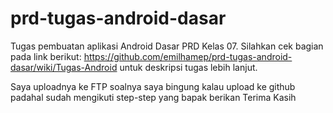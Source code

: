 # prd-tugas-android-dasar
Tugas pembuatan aplikasi Android Dasar PRD Kelas 07. Silahkan cek bagian pada link berikut: https://github.com/emilhamep/prd-tugas-android-dasar/wiki/Tugas-Android untuk deskripsi tugas lebih lanjut.

Saya uploadnya ke FTP soalnya saya bingung kalau upload ke github padahal sudah mengikuti step-step yang bapak berikan
Terima Kasih

